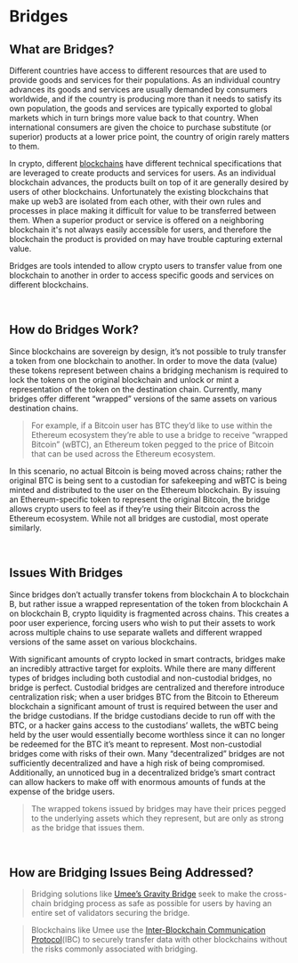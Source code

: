 # Bridges

## What are Bridges?

Different countries have access to different resources that are used to provide goods and services for their populations. As an individual country advances its goods and services are usually demanded by consumers worldwide, and if the country is producing more than it needs to satisfy its own population, the goods and services are typically exported to global markets which in turn brings more value back to that country. When international consumers are given the choice to purchase substitute (or superior) products at a lower price point, the country of origin rarely matters to them.

In crypto, different [blockchains](/learn-the-basics/blockchain-basics/what-is-blockchain) have different technical specifications that are leveraged to create products and services for users. As an individual blockchain advances, the products built on top of it are generally desired by users of other blockchains. Unfortunately the existing blockchains that make up web3 are isolated from each other, with their own rules and processes in place making it difficult for value to be transferred between them. When a superior product or service is offered on a neighboring blockchain it's not always easily accessible for users, and therefore the blockchain the product is provided on may have trouble capturing external value. 

Bridges are tools intended to allow crypto users to transfer value from one blockchain to another in order to access specific goods and services on different blockchains.

<br>

## How do Bridges Work?

Since blockchains are sovereign by design, it’s not possible to truly transfer a token from one blockchain to another. In order to move the data (value) these tokens represent between chains a bridging mechanism is required to lock the tokens on the original blockchain and unlock or mint a representation of the token on the destination chain. Currently, many bridges offer different “wrapped” versions of the same assets on various destination chains.

> For example, if a Bitcoin user has BTC they’d like to use within the Ethereum ecosystem they’re able to use a bridge to receive “wrapped Bitcoin” (wBTC), an Ethereum token pegged to the price of Bitcoin that can be used across the Ethereum ecosystem. 

In this scenario, no actual Bitcoin is being moved across chains; rather the original BTC is being sent to a custodian for safekeeping and wBTC is being minted and distributed to the user on the Ethereum blockchain. By issuing an Ethereum-specific token to represent the original Bitcoin, the bridge allows crypto users to feel as if they’re using their Bitcoin across the Ethereum ecosystem. While not all bridges are custodial, most operate similarly. 

<br>

## Issues With Bridges

Since bridges don’t actually transfer tokens from blockchain A to blockchain B, but rather issue a wrapped representation of the token from blockchain A on blockchain B, crypto liquidity is fragmented across chains. This creates a poor user experience, forcing users who wish to put their assets to work across multiple chains to use separate wallets and different wrapped versions of the same asset on various blockchains.

With significant amounts of crypto locked in smart contracts, bridges make an incredibly attractive target for exploits. While there are many different types of bridges including both custodial and non-custodial bridges, no bridge is perfect. Custodial bridges are centralized and therefore introduce centralization risk; when a user bridges BTC from the Bitcoin to Ethereum blockchain a significant amount of trust is required between the user and the bridge custodians. If the bridge custodians decide to run off with the BTC, or a hacker gains access to the custodians’ wallets, the wBTC being held by the user would essentially become worthless since it can no longer be redeemed for the BTC it’s meant to represent. Most non-custodial bridges come with risks of their own. Many “decentralized” bridges are not sufficiently decentralized and have a high risk of being compromised. Additionally, an unnoticed bug in a decentralized bridge’s smart contract can allow hackers to make off with enormous amounts of funds at the expense of the bridge users.

> The wrapped tokens issued by bridges may have their prices pegged to the underlying assets which they represent, but are only as strong as the bridge that issues them.

<br>

## How are Bridging Issues Being Addressed?

> Bridging solutions like [Umee’s Gravity Bridge](/overview/umee-gravity-bridge) seek to make the cross-chain bridging process as safe as possible for users by having an entire set of validators securing the bridge.

> Blockchains like Umee use the [Inter-Blockchain Communication Protocol](/learn-the-basics/cosmos-basics/what-is-ibc)(IBC) to securely transfer data with other blockchains without the risks commonly associated with bridging.